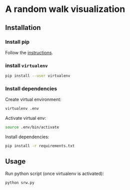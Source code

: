 # A random walk visualization

## Installation

### Install pip

Follow the [instructions](https://pip.pypa.io/en/stable/installing/).

### install `virtualenv`

```bash
pip install --user virtualenv
```

### Install dependencies

Create virtual environment:

```bash
virtualenv .env
```

Activate virtual env:

```bash
source .env/bin/activate
```

Install dependencies:

```bash
pip install -r requirements.txt
```

## Usage

Run python script (once virtualenv is activated):

```bash
python srw.py
```

